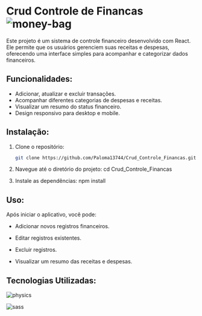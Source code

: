 # Crud Controle de Financas ![money-bag](https://github.com/user-attachments/assets/52e5d123-c1b6-408f-afc7-dd11cd508e9b)

Este projeto é um sistema de controle financeiro desenvolvido com React. Ele permite que os usuários gerenciem suas receitas e despesas, oferecendo uma interface simples para acompanhar e categorizar dados financeiros.

## Funcionalidades:
- Adicionar, atualizar e excluir transações.
- Acompanhar diferentes categorias de despesas e receitas.
- Visualizar um resumo do status financeiro.
- Design responsivo para desktop e mobile.

## Instalação:

1. Clone o repositório:
   ```bash
   git clone https://github.com/Paloma13744/Crud_Controle_Financas.git

2. Navegue até o diretório do projeto:
   cd Crud_Controle_Financas

3. Instale as dependências:
   npm install

## Uso:
Após iniciar o aplicativo, você pode:

- Adicionar novos registros financeiros.

- Editar registros existentes.

- Excluir registros.

- Visualizar um resumo das receitas e despesas.

## Tecnologias Utilizadas:

![physics](https://github.com/user-attachments/assets/e31d5466-f4bf-4f42-b53d-b0124da228c3)

![sass](https://github.com/user-attachments/assets/60db7637-758f-4ded-8be6-db225d36d661)





